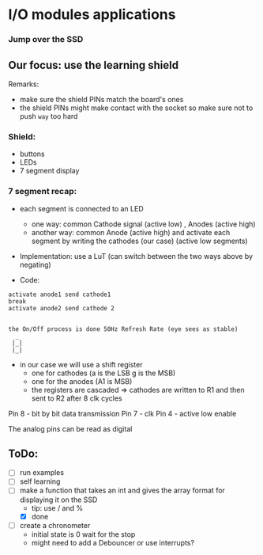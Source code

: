 # I/O modules applications

### Jump over the SSD

## Our focus: use the learning shield

Remarks:
- make sure the shield PINs match the board's ones
- the shield PINs might make contact with the socket so make sure not to push `way` too hard 

### Shield:
- buttons
- LEDs
- 7 segment display

### 7 segment recap:
- each segment is connected to an LED
	- one way: common Cathode signal (active low) , Anodes (active high)
	- another way: common Anode (active high) and activate each segment by writing the cathodes (our case) (active low segments)

- Implementation: use a LuT (can switch between the two ways above by negating)
- Code: 
```
activate anode1 send cathode1 
break 
activate anode2 send cathode 2


the On/Off process is done 50Hz Refresh Rate (eye sees as stable)
  _
 |_|
 |_|
```

- in our case we will use a shift register
	- one for cathodes (a is the LSB g is the MSB)
	- one for the anodes (A1 is MSB)
	- the registers are cascaded => cathodes are written to R1 and then sent to R2 after 8 clk cycles

Pin 8 - bit by bit data transmission
Pin 7 - clk
Pin 4 - active low enable

The analog pins can be read as digital 

## ToDo:
- [ ] run examples
- [ ] self learning
- [ ] make a function that takes an int and gives the array format for displaying it on the SSD
	- tip: use / and %
	- [x] done
- [ ] create a chronometer
	- initial state is 0 wait for the stop
	- might need to add a Debouncer or use interrupts?